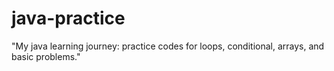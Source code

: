 # java-practice
"My java learning journey: practice codes for loops, conditional, arrays, and basic problems."
